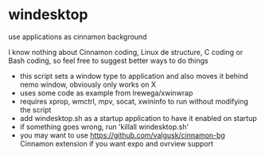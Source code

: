 # windesktop
use applications as cinnamon background

I know nothing about Cinnamon coding, Linux de structure, C coding or Bash coding, so feel free to suggest better ways to do things

- this script sets a window type to application and also moves it behind nemo window, obviously only works on X
- uses some code as example from lrewega/xwinwrap
- requires xprop, wmctrl, mpv, socat, xwininfo to run without modifying the script
- add windesktop.sh as a startup application to have it enabled on startup
- if something goes wrong, run 'killall windesktop.sh'
- you may want to use https://github.com/valgusk/cinnamon-bg Cinnamon extension if you want expo and ovrview support
